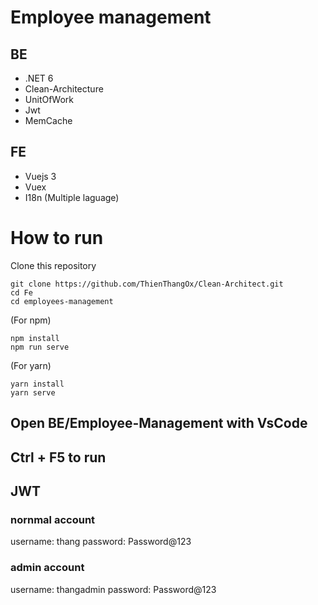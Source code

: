 # Employee management

## BE
- .NET 6
- Clean-Architecture
- UnitOfWork
- Jwt
- MemCache

## FE
- Vuejs 3
- Vuex
- I18n (Multiple laguage)

# How to run
Clone this repository
```
git clone https://github.com/ThienThangOx/Clean-Architect.git
cd Fe
cd employees-management
```
(For npm)
```
npm install 
npm run serve 
```
(For yarn)
```
yarn install
yarn serve 
```

## Open BE/Employee-Management with VsCode
## Ctrl + F5 to run

## JWT
### nornmal account
username: thang
password: Password@123

### admin account
username: thangadmin
password: Password@123
